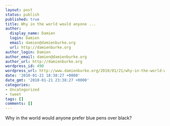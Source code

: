 ```yaml
---
layout: post
status: publish
published: true
title: Why in the world would anyone ...
author:
  display_name: Damien
  login: Damien
  email: damien@damienburke.org
  url: http://damienburke.org
author_login: Damien
author_email: damien@damienburke.org
author_url: http://damienburke.org
wordpress_id: 490
wordpress_url: http://www.damienburke.org/2010/01/21/why-in-the-world-would-anyone/
date: '2010-01-21 18:38:27 +0000'
date_gmt: '2010-01-21 23:38:27 +0000'
categories:
- Uncategorized
- tweet
tags: []
comments: []
---
```

<p>Why in the world would anyone prefer blue pens over black?</p>
